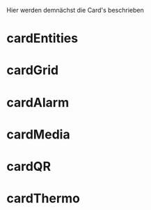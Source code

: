 Hier werden demnächst die Card's beschrieben

# cardEntities

# cardGrid

# cardAlarm

# cardMedia

# cardQR

# cardThermo
